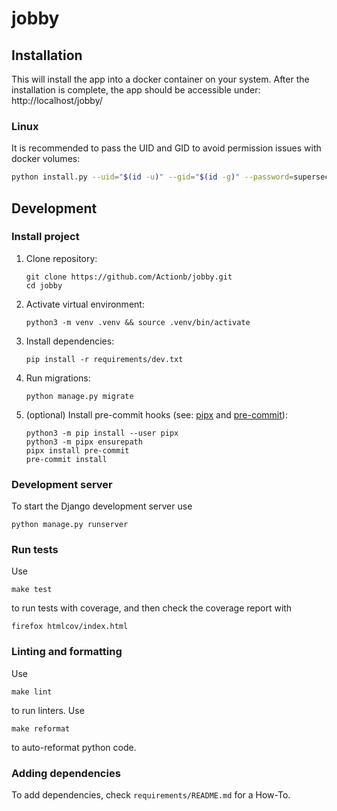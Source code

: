 # jobby

## Installation

This will install the app into a docker container on your system.
After the installation is complete, the app should be accessible under: http://localhost/jobby/

### Linux

It is recommended to pass the UID and GID to avoid permission issues with docker volumes:
```sh
python install.py --uid="$(id -u)" --gid="$(id -g)" --password=supersecret
```


## Development

### Install project
1. Clone repository:
	```commandline
	git clone https://github.com/Actionb/jobby.git
	cd jobby
	```
2. Activate virtual environment:
	```commandline
	python3 -m venv .venv && source .venv/bin/activate
	```
3. Install dependencies:
	```commandline
	pip install -r requirements/dev.txt
	```
4. Run migrations:
	```commandline
	python manage.py migrate
	```
5. (optional) Install pre-commit hooks (see: [pipx](https://pipx.pypa.io/latest/installation/#installing-pipx) and [pre-commit](https://pre-commit.com/#install)):
	```commandline
	python3 -m pip install --user pipx
	python3 -m pipx ensurepath
	pipx install pre-commit
	pre-commit install
	```
 
### Development server

To start the Django development server use
```commandline
python manage.py runserver
```

### Run tests

Use 
```commandline
make test
```
to run tests with coverage, and then check the coverage report with
```commandline
firefox htmlcov/index.html
```

### Linting and formatting

Use 
```commandline
make lint
```
to run linters.
Use
```commandline
make reformat
```
to auto-reformat python code.
 
### Adding dependencies

To add dependencies, check `requirements/README.md` for a How-To.